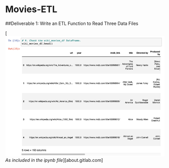 # Movies-ETL

##Deliverable 1: Write an ETL Function to Read Three Data Files

[![wiki_movies_df DataFrame Output](https://github.com/rommellmontenegro/Movies-ETL/blob/master/wiki_movies_df.head()_Output.png "Wiki_movies_df DataFrame")
*As included in the ipynb file*][about.gitlab.com]
